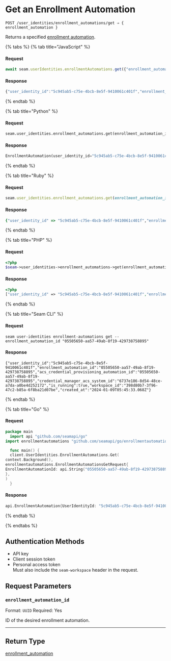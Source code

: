 # Get an Enrollment Automation

```
POST /user_identities/enrollment_automations/get ⇒ { enrollment_automation }
```

Returns a specified [enrollment automation](https://docs.seam.co/latest/capability-guides/mobile-access-in-development/issuing-mobile-credentials-from-an-access-control-system).

{% tabs %}
{% tab title="JavaScript" %}
#### Request

```javascript
await seam.userIdentities.enrollmentAutomations.get({"enrollment_automation_id":"05505650-aa57-49ab-8f19-429738758895"})
```

#### Response

```javascript
{"user_identity_id":"5c945ab5-c75e-4bcb-8e5f-9410061c401f","enrollment_automation_id":"05505650-aa57-49ab-8f19-429738758895","acs_credential_provisioning_automation_id":"05505650-aa57-49ab-8f19-429738758895","credential_manager_acs_system_id":"6737e186-8d54-48ce-a7da-a0be4d252172","is_running":true,"workspace_id":"398d80b7-3f96-47c2-b85a-6f8ba21d07be","created_at":"2024-01-09T05:45:33.068Z"}
```
{% endtab %}

{% tab title="Python" %}
#### Request

```python
seam.user_identities.enrollment_automations.get(enrollment_automation_id="05505650-aa57-49ab-8f19-429738758895")
```

#### Response

```python
EnrollmentAutomation(user_identity_id="5c945ab5-c75e-4bcb-8e5f-9410061c401f", enrollment_automation_id="05505650-aa57-49ab-8f19-429738758895", acs_credential_provisioning_automation_id="05505650-aa57-49ab-8f19-429738758895", credential_manager_acs_system_id="6737e186-8d54-48ce-a7da-a0be4d252172", is_running=true, workspace_id="398d80b7-3f96-47c2-b85a-6f8ba21d07be", created_at="2024-01-09T05:45:33.068Z")
```
{% endtab %}

{% tab title="Ruby" %}
#### Request

```ruby
seam.user_identities.enrollment_automations.get(enrollment_automation_id: "05505650-aa57-49ab-8f19-429738758895")
```

#### Response

```ruby
{"user_identity_id" => "5c945ab5-c75e-4bcb-8e5f-9410061c401f","enrollment_automation_id" => "05505650-aa57-49ab-8f19-429738758895","acs_credential_provisioning_automation_id" => "05505650-aa57-49ab-8f19-429738758895","credential_manager_acs_system_id" => "6737e186-8d54-48ce-a7da-a0be4d252172","is_running" => true,"workspace_id" => "398d80b7-3f96-47c2-b85a-6f8ba21d07be","created_at" => "2024-01-09T05:45:33.068Z"}
```
{% endtab %}

{% tab title="PHP" %}
#### Request

```php
<?php
$seam->user_identities->enrollment_automations->get(enrollment_automation_id: "05505650-aa57-49ab-8f19-429738758895")
```

#### Response

```php
<?php
["user_identity_id" => "5c945ab5-c75e-4bcb-8e5f-9410061c401f","enrollment_automation_id" => "05505650-aa57-49ab-8f19-429738758895","acs_credential_provisioning_automation_id" => "05505650-aa57-49ab-8f19-429738758895","credential_manager_acs_system_id" => "6737e186-8d54-48ce-a7da-a0be4d252172","is_running" => true,"workspace_id" => "398d80b7-3f96-47c2-b85a-6f8ba21d07be","created_at" => "2024-01-09T05:45:33.068Z"]
```
{% endtab %}

{% tab title="Seam CLI" %}
#### Request

```seam_cli
seam user-identities enrollment-automations get --enrollment_automation_id "05505650-aa57-49ab-8f19-429738758895"
```

#### Response

```seam_cli
{"user_identity_id":"5c945ab5-c75e-4bcb-8e5f-9410061c401f","enrollment_automation_id":"05505650-aa57-49ab-8f19-429738758895","acs_credential_provisioning_automation_id":"05505650-aa57-49ab-8f19-429738758895","credential_manager_acs_system_id":"6737e186-8d54-48ce-a7da-a0be4d252172","is_running":true,"workspace_id":"398d80b7-3f96-47c2-b85a-6f8ba21d07be","created_at":"2024-01-09T05:45:33.068Z"}
```
{% endtab %}

{% tab title="Go" %}
#### Request

```go
package main
  import api "github.com/seamapi/go"
import enrollmentautomations "github.com/seamapi/go/enrollmentautomations"

  func main() {
  client.UserIdentities.EnrollmentAutomations.Get(
context.Background(),
enrollmentautomations.EnrollmentAutomationsGetRequest{
EnrollmentAutomationId: api.String("05505650-aa57-49ab-8f19-429738758895"),
},
)
  }
```

#### Response

```go
api.EnrollmentAutomation{UserIdentityId: "5c945ab5-c75e-4bcb-8e5f-9410061c401f", EnrollmentAutomationId: "05505650-aa57-49ab-8f19-429738758895", AcsCredentialProvisioningAutomationId: "05505650-aa57-49ab-8f19-429738758895", CredentialManagerAcsSystemId: "6737e186-8d54-48ce-a7da-a0be4d252172", IsRunning: true, WorkspaceId: "398d80b7-3f96-47c2-b85a-6f8ba21d07be", CreatedAt: "2024-01-09T05:45:33.068Z"}
```
{% endtab %}

{% endtabs %}

## Authentication Methods

- API key
- Client session token
- Personal access token
  <br>Must also include the `seam-workspace` header in the request.

## Request Parameters

### `enrollment_automation_id`

Format: `UUID`
Required: Yes

ID of the desired enrollment automation.

***

## Return Type

[enrollment\_automation](./)
